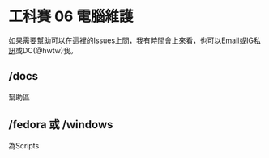# 工科賽 06 電腦維護
如果需要幫助可以在這裡的Issues上問，我有時間會上來看，也可以[Email](mailto:hw+server06-help@yuanhau.com)或[IG私訊](https://instagram.com/yh_.5_26)或DC(@hwtw)我。
## /docs
幫助區

## /fedora 或 /windows
為Scripts
